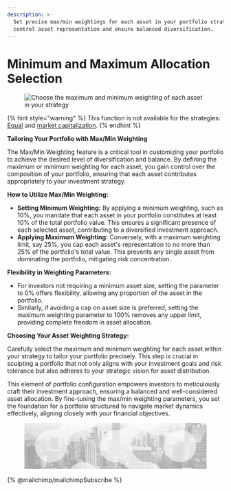 ```yaml
---
description: >-
  Set precise max/min weightings for each asset in your portfolio strategy to
  control asset representation and ensure balanced diversification.
---
```


# Minimum and Maximum Allocation Selection

<figure><img src="../../../../.gitbook/assets/Capture d’écran 2023-12-19 à 15.40.25.png" alt="Choose the maximum and minimum weighting of each asset in your strategy"><figcaption></figcaption></figure>

{% hint style="warning" %}
This function is not available for the strategies: [Equal](../../../algorithms-models/equal.md) and [market capitalization](../../../algorithms-models/market-capitalization.md).
{% endhint %}

**Tailoring Your Portfolio with Max/Min Weighting**

The Max/Min Weighting feature is a critical tool in customizing your portfolio to achieve the desired level of diversification and balance. By defining the maximum or minimum weighting for each asset, you gain control over the composition of your portfolio, ensuring that each asset contributes appropriately to your investment strategy.

**How to Utilize Max/Min Weighting:**

* **Setting Minimum Weighting:** By applying a minimum weighting, such as 10%, you mandate that each asset in your portfolio constitutes at least 10% of the total portfolio value. This ensures a significant presence of each selected asset, contributing to a diversified investment approach.
* **Applying Maximum Weighting:** Conversely, with a maximum weighting limit, say 25%, you cap each asset's representation to no more than 25% of the portfolio's total value. This prevents any single asset from dominating the portfolio, mitigating risk concentration.

**Flexibility in Weighting Parameters:**

* For investors not requiring a minimum asset size, setting the parameter to 0% offers flexibility, allowing any proportion of the asset in the portfolio.
* Similarly, if avoiding a cap on asset size is preferred, setting the maximum weighting parameter to 100% removes any upper limit, providing complete freedom in asset allocation.

**Choosing Your Asset Weighting Strategy:**

Carefully select the maximum and minimum weighting for each asset within your strategy to tailor your portfolio precisely. This step is crucial in sculpting a portfolio that not only aligns with your investment goals and risk tolerance but also adheres to your strategic vision for asset distribution.

This element of portfolio configuration empowers investors to meticulously craft their investment approach, ensuring a balanced and well-considered asset allocation. By fine-tuning the max/min weighting parameters, you set the foundation for a portfolio structured to navigate market dynamics effectively, aligning closely with your financial objectives.

<figure><img src="../../../../.gitbook/assets/bgfooter.webp" alt=""><figcaption></figcaption></figure>

{% @mailchimp/mailchimpSubscribe %}
